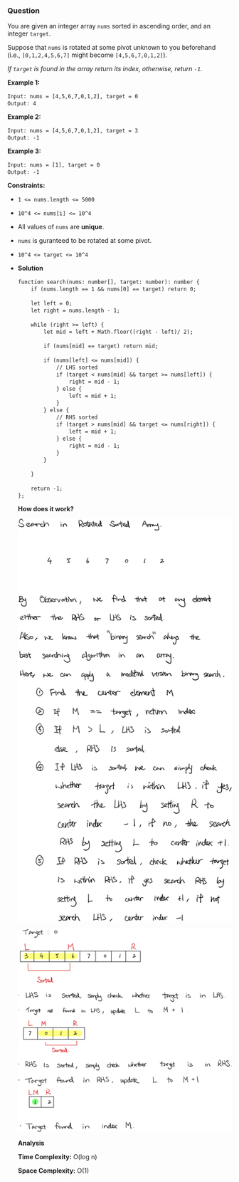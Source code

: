 ### Question

You are given an integer array `nums` sorted in ascending order, and an integer `target`.

Suppose that `nums` is rotated at some pivot unknown to you beforehand (i.e., `[0,1,2,4,5,6,7]` might become `[4,5,6,7,0,1,2]`).

*If `target` is found in the array return its index, otherwise, return `-1`.*

**Example 1:**

```
Input: nums = [4,5,6,7,0,1,2], target = 0
Output: 4

```

**Example 2:**

```
Input: nums = [4,5,6,7,0,1,2], target = 3
Output: -1

```

**Example 3:**

```
Input: nums = [1], target = 0
Output: -1

```

**Constraints:**

- `1 <= nums.length <= 5000`
- `10^4 <= nums[i] <= 10^4`
- All values of `nums` are **unique**.
- `nums` is guranteed to be rotated at some pivot.
- `10^4 <= target <= 10^4`
- **Solution**

    ```tsx
    function search(nums: number[], target: number): number {
        if (nums.length == 1 && nums[0] == target) return 0;

        let left = 0;
        let right = nums.length - 1;
        
        while (right >= left) {
            let mid = left + Math.floor((right - left)/ 2);
            
            if (nums[mid] == target) return mid;
            
            if (nums[left] <= nums[mid]) {
                // LHS sorted
                if (target < nums[mid] && target >= nums[left]) {
                    right = mid - 1;
                } else {
                    left = mid + 1;
                }
            } else {
                // RHS sorted
                if (target > nums[mid] && target <= nums[right]) {
                    left = mid + 1;
                } else {
                    right = mid - 1;
                }
            }
            
        }
        
        return -1;
    };
    ```

    **How does it work?**

    ![search-in-rotated-sorted-array-sol-observation.png](search-in-rotated-sorted-array-sol-observation.png)

    ![search-in-rotated-sorted-array-sol-example.png](search-in-rotated-sorted-array-sol-example.png)

    **Analysis**

    **Time Complexity:** O(log n)

    **Space Complexity:** O(1)